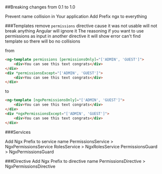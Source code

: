 ##Breaking changes from 0.1 to 1.0 

Prevent name collision in Your application
Add Prefix ngx to everything

###Templates
remove `permissions` directive cause it was not usable will not break anything Angular will ignore it
The reasoning if you want to use permissions as input in another directive it will show error can't find template so there will bo no collisions

from 
```html
<ng-template permissions [permissionsOnly]="['ADMIN', 'GUEST']">
    <div>You can see this text congrats</div>
</div>
<div *permissionsExcept="['ADMIN', 'GUEST']">
    <div>You can see this text congrats</div>
</div>
```
to

```html
<ng-template [ngxPermissionsOnly]="['ADMIN', 'GUEST']">
    <div>You can see this text congrats</div>
</div>
<div *ngxPermissionsExcept="['ADMIN', 'GUEST']">
    <div>You can see this text congrats</div>
</div>
```

###Services

Add Ngx Prefix to service name
PermissionsService > NgxPermissionsService
RolesService > NgxRolesService
PermissionsGuard > NgxPermissionsGuard


###Directive
Add Ngx Prefix to directive name
PermissionsDirective > NgxPermissionsDirective